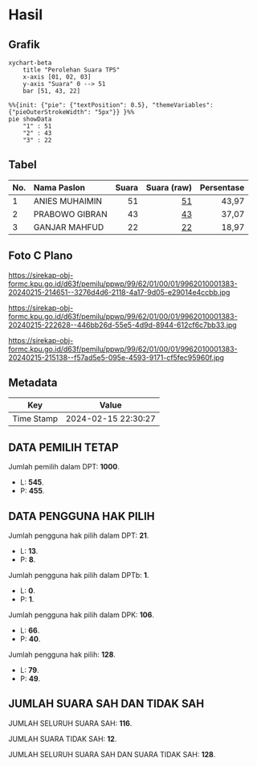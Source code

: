 # Hasil

## Grafik

```mermaid
xychart-beta
    title "Perolehan Suara TPS"
    x-axis [01, 02, 03]
    y-axis "Suara" 0 --> 51
    bar [51, 43, 22]
```

```mermaid
%%{init: {"pie": {"textPosition": 0.5}, "themeVariables": {"pieOuterStrokeWidth": "5px"}} }%%
pie showData
    "1" : 51
    "2" : 43
    "3" : 22
```

## Tabel

| No. | Nama Paslon    | Suara | Suara (raw) | Persentase |
|:--- |:-------------- | -----:| -----------:| ----------:|
| 1   | ANIES MUHAIMIN | 51    | [51][p-1]   | 43,97      |
| 2   | PRABOWO GIBRAN | 43    | [43][p-2]   | 37,07      |
| 3   | GANJAR MAHFUD  | 22    | [22][p-3]   | 18,97      |


[p-1]: https://github.com/gigit-pemilu/pemilu-2024-99-luar-negeri/blob/main/pilpres/hitung-suara/sub/99-luar-negeri/sub/62-kuala-lumpur-malaysia/sub/01-kuala-lumpur-malaysia/sub/0001-kuala-lumpur-malaysia/sub/383-tps-070/sub/paslon-1.txt
[p-2]: https://github.com/gigit-pemilu/pemilu-2024-99-luar-negeri/blob/main/pilpres/hitung-suara/sub/99-luar-negeri/sub/62-kuala-lumpur-malaysia/sub/01-kuala-lumpur-malaysia/sub/0001-kuala-lumpur-malaysia/sub/383-tps-070/sub/paslon-2.txt
[p-3]: https://github.com/gigit-pemilu/pemilu-2024-99-luar-negeri/blob/main/pilpres/hitung-suara/sub/99-luar-negeri/sub/62-kuala-lumpur-malaysia/sub/01-kuala-lumpur-malaysia/sub/0001-kuala-lumpur-malaysia/sub/383-tps-070/sub/paslon-3.txt

## Foto C Plano

https://sirekap-obj-formc.kpu.go.id/d63f/pemilu/ppwp/99/62/01/00/01/9962010001383-20240215-214651--3276d4d6-2118-4a17-9d05-e29014e4ccbb.jpg

https://sirekap-obj-formc.kpu.go.id/d63f/pemilu/ppwp/99/62/01/00/01/9962010001383-20240215-222628--446bb26d-55e5-4d9d-8944-612cf6c7bb33.jpg

https://sirekap-obj-formc.kpu.go.id/d63f/pemilu/ppwp/99/62/01/00/01/9962010001383-20240215-215138--f57ad5e5-095e-4593-9171-cf5fec95960f.jpg


## Metadata

| Key        | Value               |
| ---------- | ------------------- |
| Time Stamp | 2024-02-15 22:30:27 |


## DATA PEMILIH TETAP

Jumlah pemilih dalam DPT: **1000**.
 * L: **545**.
 * P: **455**.

## DATA PENGGUNA HAK PILIH

Jumlah pengguna hak pilih dalam DPT: **21**.
 * L: **13**.
 * P: **8**.

Jumlah pengguna hak pilih dalam DPTb: **1**.
 * L: **0**.
 * P: **1**.

Jumlah pengguna hak pilih dalam DPK: **106**.
 * L: **66**.
 * P: **40**.

Jumlah pengguna hak pilih: **128**.
 * L: **79**.
 * P: **49**.

## JUMLAH SUARA SAH DAN TIDAK SAH

JUMLAH SELURUH SUARA SAH: **116**.

JUMLAH SUARA TIDAK SAH: **12**.

JUMLAH SELURUH SUARA SAH DAN SUARA TIDAK SAH: **128**.


